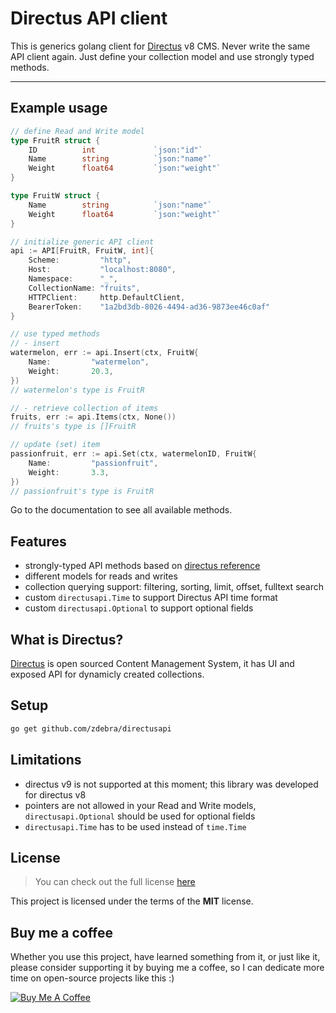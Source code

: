 # Directus API client

This is generics golang client for [Directus](https://directus.io/) v8 CMS. Never write the same API client again.
Just define your collection model and use strongly typed methods.

---

## Example usage

```go
// define Read and Write model
type FruitR struct {
    ID          int             `json:"id"`
    Name        string          `json:"name"`
    Weight      float64         `json:"weight"`
}

type FruitW struct {
    Name        string          `json:"name"`
    Weight      float64         `json:"weight"`
}

// initialize generic API client
api := API[FruitR, FruitW, int]{
    Scheme:         "http",
    Host:           "localhost:8080",
    Namespace:      "_",
    CollectionName: "fruits",
    HTTPClient:     http.DefaultClient,
    BearerToken:    "1a2bd3db-8026-4494-ad36-9873ee46c0af"
}

// use typed methods
// - insert
watermelon, err := api.Insert(ctx, FruitW{
	Name:         "watermelon",
	Weight:       20.3,
})
// watermelon's type is FruitR

// - retrieve collection of items
fruits, err := api.Items(ctx, None())
// fruits's type is []FruitR

// update (set) item
passionfruit, err := api.Set(ctx, watermelonID, FruitW{
	Name:         "passionfruit",
	Weight:       3.3,
})
// passionfruit's type is FruitR

```

Go to the documentation to see all available methods.

## Features

- strongly-typed API methods based on [directus reference](https://v8.docs.directus.io/api/reference.html)
- different models for reads and writes
- collection querying support: filtering, sorting, limit, offset, fulltext search
- custom `directusapi.Time` to support Directus API time format
- custom `directusapi.Optional` to support optional fields

## What is Directus?

[Directus](https://directus.io/) is open sourced Content Management System, it has UI and exposed API for dynamicly created collections.

## Setup

```sh
go get github.com/zdebra/directusapi
```

## Limitations

- directus v9 is not supported at this moment; this library was developed for directus v8
- pointers are not allowed in your Read and Write models, `directusapi.Optional` should be used for optional fields
- `directusapi.Time` has to be used instead of `time.Time`

## License

> You can check out the full license [here](https://github.com/zdebra/directusapi/blob/master/LICENSE)

This project is licensed under the terms of the **MIT** license.

## Buy me a coffee

Whether you use this project, have learned something from it, or just like it, please consider supporting it by buying me a coffee, so I can dedicate more time on open-source projects like this :)

<a href="https://www.buymeacoffee.com/zdebra" target="_blank"><img src="https://www.buymeacoffee.com/assets/img/custom_images/orange_img.png" alt="Buy Me A Coffee" style="height: auto !important;width: auto !important;" ></a>
